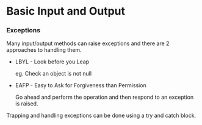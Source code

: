 # Basic Input and Output

### Exceptions

Many input/output methods can raise exceptions and there are 2 approaches to handling them.

- LBYL - Look before you Leap

  eg. Check an object is not null

- EAFP - Easy to Ask for Forgiveness than Permission

  Go ahead and perform the operation and then respond to an exception is raised.

Trapping and handling exceptions can be done using a try and catch block.



